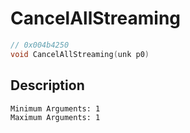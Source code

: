 # CancelAllStreaming
```c
// 0x004b4250
void CancelAllStreaming(unk p0)
```
## Description
```
Minimum Arguments: 1
Maximum Arguments: 1
```
